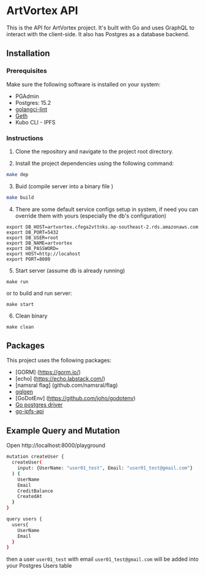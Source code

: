 # ArtVortex API

This is the API for ArtVortex project. It's built with Go and uses GraphQL to interact with the client-side. It also has Postgres as a database backend.

## Installation

### Prerequisites

Make sure the following software is installed on your system:

- PGAdmin
- Postgres: 15.2
- [golangci-lint](https://golangci-lint.run/usage/install/#local-installation)
- [Geth](https://geth.ethereum.org/docs/getting-started/installing-geth)
- Kubo CLI - IPFS

### Instructions

1. Clone the repository and navigate to the project root directory.

2. Install the project dependencies using the following command:

```sh
make dep
```

3. Buid (compile server into a binary file )

```sh
make build
```

4. There are some default service configs setup in system, if need you can override them with yours (especially the db's configuration)

```
export DB_HOST=artvortex.cfega2vttnks.ap-southeast-2.rds.amazonaws.com
export DB_PORT=5432
export DB_USER=root
export DB_NAME=artvortex
export DB_PASSWORD=
export HOST=http://locahost
export PORT=8000
```

5. Start server (assume db is already running)

```
make run
```

or to build and run server:

```
make start
```

6. Clean binary

```
make clean
```

## Packages

This project uses the following packages:

- [GORM] (https://gorm.io/)
- [echo] (https://echo.labstack.com/)
- [namsral flag] (github.com/namsral/flag)
- [gqlgen](https://github.com/99designs/gqlgen)
- [GoDotEnv] (https://github.com/joho/godotenv)
- [Go postgres driver](https://github.com/go-gorm/postgres)
- [go-ipfs-api](https://github.com/ipfs/go-ipfs-api)

## Example Query and Mutation

Open http://localhost:8000/playground

```sh
mutation createUser {
  createUser(
    input: {UserName: "user01_test", Email: "user01_test@gmail.com"}
  ) {
    UserName
    Email
    CreditBalance
    CreatedAt
  }
}

query users {
  users{
    UserName
    Email
  }
}
```

then a user `user01_test` with email `user01_test@gmail.com` will be added into your Postgres Users table
